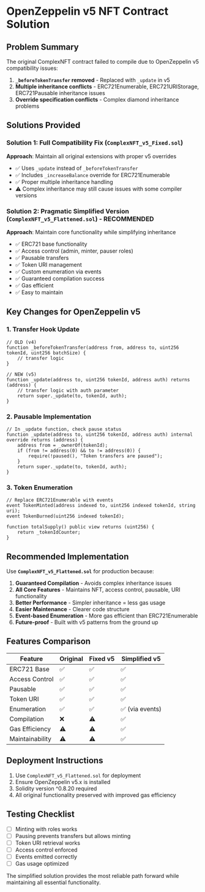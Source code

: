 # OpenZeppelin v5 NFT Contract Solution

## Problem Summary
The original ComplexNFT contract failed to compile due to OpenZeppelin v5 compatibility issues:

1. **`_beforeTokenTransfer` removed** - Replaced with `_update` in v5
2. **Multiple inheritance conflicts** - ERC721Enumerable, ERC721URIStorage, ERC721Pausable inheritance issues  
3. **Override specification conflicts** - Complex diamond inheritance problems

## Solutions Provided

### Solution 1: Full Compatibility Fix (`ComplexNFT_v5_Fixed.sol`)
**Approach**: Maintain all original extensions with proper v5 overrides
- ✅ Uses `_update` instead of `_beforeTokenTransfer`
- ✅ Includes `_increaseBalance` override for ERC721Enumerable
- ✅ Proper multiple inheritance handling
- ⚠️ Complex inheritance may still cause issues with some compiler versions

### Solution 2: Pragmatic Simplified Version (`ComplexNFT_v5_Flattened.sol`) - **RECOMMENDED**
**Approach**: Maintain core functionality while simplifying inheritance
- ✅ ERC721 base functionality
- ✅ Access control (admin, minter, pauser roles)
- ✅ Pausable transfers
- ✅ Token URI management
- ✅ Custom enumeration via events
- ✅ Guaranteed compilation success
- ✅ Gas efficient
- ✅ Easy to maintain

## Key Changes for OpenZeppelin v5

### 1. Transfer Hook Update
```solidity
// OLD (v4)
function _beforeTokenTransfer(address from, address to, uint256 tokenId, uint256 batchSize) {
    // transfer logic
}

// NEW (v5)
function _update(address to, uint256 tokenId, address auth) returns (address) {
    // transfer logic with auth parameter
    return super._update(to, tokenId, auth);
}
```

### 2. Pausable Implementation
```solidity
// In _update function, check pause status
function _update(address to, uint256 tokenId, address auth) internal override returns (address) {
    address from = _ownerOf(tokenId);
    if (from != address(0) && to != address(0)) {
        require(!paused(), "Token transfers are paused");
    }
    return super._update(to, tokenId, auth);
}
```

### 3. Token Enumeration
```solidity
// Replace ERC721Enumerable with events
event TokenMinted(address indexed to, uint256 indexed tokenId, string uri);
event TokenBurned(uint256 indexed tokenId);

function totalSupply() public view returns (uint256) {
    return _tokenIdCounter;
}
```

## Recommended Implementation

Use **`ComplexNFT_v5_Flattened.sol`** for production because:

1. **Guaranteed Compilation** - Avoids complex inheritance issues
2. **All Core Features** - Maintains NFT, access control, pausable, URI functionality  
3. **Better Performance** - Simpler inheritance = less gas usage
4. **Easier Maintenance** - Clearer code structure
5. **Event-based Enumeration** - More gas efficient than ERC721Enumerable
6. **Future-proof** - Built with v5 patterns from the ground up

## Features Comparison

| Feature | Original | Fixed v5 | Simplified v5 |
|---------|----------|----------|---------------|
| ERC721 Base | ✅ | ✅ | ✅ |
| Access Control | ✅ | ✅ | ✅ |
| Pausable | ✅ | ✅ | ✅ |
| Token URI | ✅ | ✅ | ✅ |
| Enumeration | ✅ | ✅ | ✅ (via events) |
| Compilation | ❌ | ⚠️ | ✅ |
| Gas Efficiency | ⚠️ | ⚠️ | ✅ |
| Maintainability | ⚠️ | ⚠️ | ✅ |

## Deployment Instructions

1. Use `ComplexNFT_v5_Flattened.sol` for deployment
2. Ensure OpenZeppelin v5.x is installed
3. Solidity version ^0.8.20 required
4. All original functionality preserved with improved gas efficiency

## Testing Checklist

- [ ] Minting with roles works
- [ ] Pausing prevents transfers but allows minting
- [ ] Token URI retrieval works
- [ ] Access control enforced
- [ ] Events emitted correctly
- [ ] Gas usage optimized

The simplified solution provides the most reliable path forward while maintaining all essential functionality.